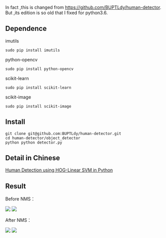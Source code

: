 In fact ,this is changed from https://github.com/BUPTLdy/human-detector.
But ,its edition is so old that I fixed for python3.6.

## Dependence
imutils

`sudo pip install imutils`

python-opencv

`sudo pip install python-opencv`

scikit-learn

`sudo pip install scikit-learn`

scikit-image

`sudo pip install scikit-image`

## Install

```
git clone git@github.com:BUPTLdy/human-detector.git
cd human-detector/object_detector
python python detector.py
```
## Detail in Chinese

[Human Detection using HOG-Linear SVM in Python](http://buptldy.github.io/2016/04/01/2016-04-01-Human%20Detection/)

## Result

Before NMS：

![](http://7xritj.com1.z0.glb.clouddn.com/16-5-27/45995282.jpg)
![](http://7xritj.com1.z0.glb.clouddn.com/16-5-27/13402395.jpg)

After NMS：

![](http://7xritj.com1.z0.glb.clouddn.com/16-5-27/43202553.jpg)
![](http://7xritj.com1.z0.glb.clouddn.com/16-5-27/41627345.jpg)
